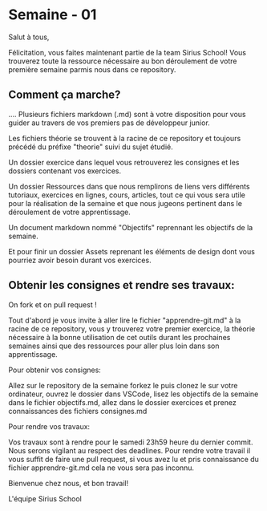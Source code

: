 # Semaine - 01

Salut à tous,

Félicitation, vous faites maintenant partie de la team Sirius School!
Vous trouverez toute la ressource nécessaire au bon déroulement de votre première semaine parmis nous dans ce repository.

## Comment ça marche?

....
Plusieurs fichiers markdown (.md) sont à votre disposition pour vous guider au travers de vos premiers pas de développeur junior.

Les fichiers théorie se trouvent à la racine de ce repository et toujours précédé du préfixe "theorie" suivi du sujet étudié.

Un dossier exercice dans lequel vous retrouverez les consignes et les dossiers contenant vos exercices.

Un dossier Ressources dans que nous remplirons de liens vers différents tutoriaux, exercices en lignes, cours, articles, tout ce qui vous sera utile pour la réalisation de la semaine et que nous jugeons pertinent dans le déroulement de votre apprentissage.

Un document markdown nommé "Objectifs" reprennant les objectifs de la semaine.

Et pour finir un dossier Assets reprenant les éléments de design dont vous pourriez avoir besoin durant vos exercices.

## Obtenir les consignes et rendre ses travaux:

On fork et on pull request !

Tout d'abord je vous invite à aller lire le fichier "apprendre-git.md" à la racine de ce repository, vous y trouverez votre premier exercice, la théorie nécessaire à la bonne utilisation de cet outils durant les prochaines semaines ainsi que des ressources pour aller plus loin dans son apprentissage.

Pour obtenir vos consignes:

Allez sur le repository de la semaine forkez le puis clonez le sur votre ordinateur, ouvrez le dossier dans VSCode, lisez les objectifs de la semaine dans le fichier objectifs.md, allez dans le dossier exercices et prenez connaissances des fichiers consignes.md

Pour rendre vos travaux:

Vos travaux sont à rendre pour le samedi 23h59 heure du dernier commit.
Nous serons vigilant au respect des deadlines.
Pour rendre votre travail il vous suffit de faire une pull request, si vous avez lu et pris connaissance du fichier apprendre-git.md cela ne vous sera pas inconnu.

Bienvenue chez nous, et bon travail!

L'équipe Sirius School
